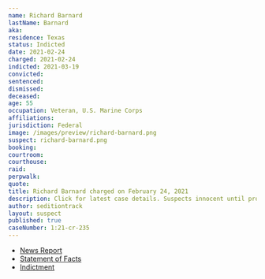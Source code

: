 ```yaml
---
name: Richard Barnard
lastName: Barnard
aka:
residence: Texas
status: Indicted
date: 2021-02-24
charged: 2021-02-24
indicted: 2021-03-19
convicted: 
sentenced: 
dismissed: 
deceased:
age: 55
occupation: Veteran, U.S. Marine Corps
affiliations:
jurisdiction: Federal
image: /images/preview/richard-barnard.png
suspect: richard-barnard.png
booking:
courtroom:
courthouse:
raid:
perpwalk:
quote:
title: Richard Barnard charged on February 24, 2021
description: Click for latest case details. Suspects innocent until proven guilty.
author: seditiontrack
layout: suspect
published: true
caseNumber: 1:21-cr-235
---
```

- [News Report](https://www.dailymail.co.uk/news/article-9360743/Two-men-charged-Capitol-riot-posted-video-claiming-crashed-White-House.html)
- [Statement of Facts](https://www.justice.gov/usao-dc/case-multi-defendant/file/1378401/download)
- [Indictment](https://www.justice.gov/usao-dc/case-multi-defendant/file/1378236/download)
